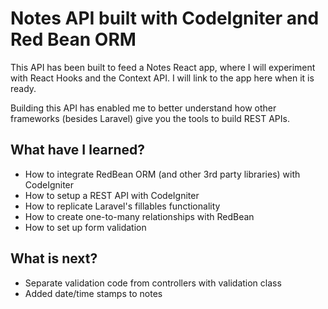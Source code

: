 # Notes API built with CodeIgniter and Red Bean ORM

This API has been built to feed a Notes React app, where I will experiment with React Hooks and the Context API. I will link to the app here when it is ready.

Building this API has enabled me to better understand how other frameworks (besides Laravel) give you the tools to build REST APIs. 

## What have I learned?

* How to integrate RedBean ORM (and other 3rd party libraries) with CodeIgniter 
* How to setup a REST API with CodeIgniter
* How to replicate Laravel's fillables functionality
* How to create one-to-many relationships with RedBean
* How to set up form validation

## What is next?

* Separate validation code from controllers with validation class
* Added date/time stamps to notes